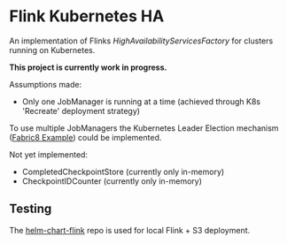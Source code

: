 # Flink Kubernetes HA
An implementation of Flinks *HighAvailabilityServicesFactory* for clusters running on Kubernetes.

**This project is currently work in progress.**

Assumptions made:
* Only one JobManager is running at a time (achieved through K8s 'Recreate' deployment strategy)

To use multiple JobManagers the Kubernetes Leader Election mechanism ([Fabric8 Example](https://github.com/fabric8io/kubernetes-client/blob/master/kubernetes-examples/src/main/java/io/fabric8/kubernetes/examples/LeaderElectionExamples.java)) could be implemented.

Not yet implemented:
* CompletedCheckpointStore (currently only in-memory)
* CheckpointIDCounter (currently only in-memory)

## Testing
The [helm-chart-flink](https://github.com/thmshmm/helm-chart-flink) repo is used for local Flink + S3 deployment.
